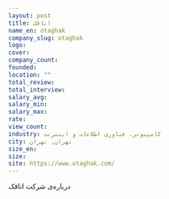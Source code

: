 ```yaml
---
layout: post
title: اتاقک
name_en: otaghak
company_slug: otaghak
logo: 
cover: 
company_count:
founded:
location: ""
total_review: 
total_interview: 
salary_avg: 
salary_min: 
salary_max: 
rate: 
view_count: 
industry: کامپیوتر، فناوری اطلاعات و اینترنت
city: تهران, تهران
size_en: 
size: 
site: https://www.otaghak.com/
---
```


درباره‌ی شرکت اتاقک
